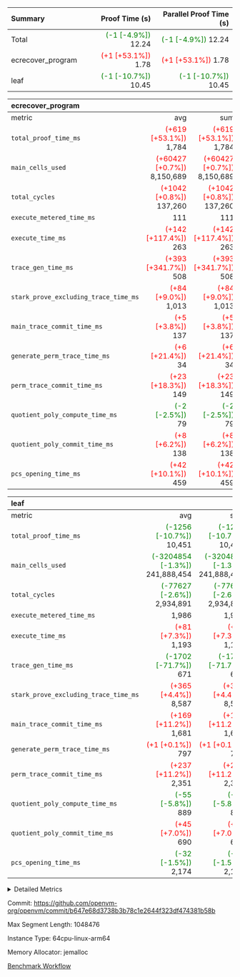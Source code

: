 | Summary | Proof Time (s) | Parallel Proof Time (s) |
|:---|---:|---:|
| Total | <span style='color: green'>(-1 [-4.9%])</span> 12.24 | <span style='color: green'>(-1 [-4.9%])</span> 12.24 |
| ecrecover_program | <span style='color: red'>(+1 [+53.1%])</span> 1.78 | <span style='color: red'>(+1 [+53.1%])</span> 1.78 |
| leaf | <span style='color: green'>(-1 [-10.7%])</span> 10.45 | <span style='color: green'>(-1 [-10.7%])</span> 10.45 |


| ecrecover_program |||||
|:---|---:|---:|---:|---:|
|metric|avg|sum|max|min|
| `total_proof_time_ms ` | <span style='color: red'>(+619 [+53.1%])</span> 1,784 | <span style='color: red'>(+619 [+53.1%])</span> 1,784 | <span style='color: red'>(+619 [+53.1%])</span> 1,784 | <span style='color: red'>(+619 [+53.1%])</span> 1,784 |
| `main_cells_used     ` | <span style='color: red'>(+60427 [+0.7%])</span> 8,150,689 | <span style='color: red'>(+60427 [+0.7%])</span> 8,150,689 | <span style='color: red'>(+60427 [+0.7%])</span> 8,150,689 | <span style='color: red'>(+60427 [+0.7%])</span> 8,150,689 |
| `total_cycles        ` | <span style='color: red'>(+1042 [+0.8%])</span> 137,260 | <span style='color: red'>(+1042 [+0.8%])</span> 137,260 | <span style='color: red'>(+1042 [+0.8%])</span> 137,260 | <span style='color: red'>(+1042 [+0.8%])</span> 137,260 |
| `execute_metered_time_ms` |  111 |  111 |  111 |  111 |
| `execute_time_ms     ` | <span style='color: red'>(+142 [+117.4%])</span> 263 | <span style='color: red'>(+142 [+117.4%])</span> 263 | <span style='color: red'>(+142 [+117.4%])</span> 263 | <span style='color: red'>(+142 [+117.4%])</span> 263 |
| `trace_gen_time_ms   ` | <span style='color: red'>(+393 [+341.7%])</span> 508 | <span style='color: red'>(+393 [+341.7%])</span> 508 | <span style='color: red'>(+393 [+341.7%])</span> 508 | <span style='color: red'>(+393 [+341.7%])</span> 508 |
| `stark_prove_excluding_trace_time_ms` | <span style='color: red'>(+84 [+9.0%])</span> 1,013 | <span style='color: red'>(+84 [+9.0%])</span> 1,013 | <span style='color: red'>(+84 [+9.0%])</span> 1,013 | <span style='color: red'>(+84 [+9.0%])</span> 1,013 |
| `main_trace_commit_time_ms` | <span style='color: red'>(+5 [+3.8%])</span> 137 | <span style='color: red'>(+5 [+3.8%])</span> 137 | <span style='color: red'>(+5 [+3.8%])</span> 137 | <span style='color: red'>(+5 [+3.8%])</span> 137 |
| `generate_perm_trace_time_ms` | <span style='color: red'>(+6 [+21.4%])</span> 34 | <span style='color: red'>(+6 [+21.4%])</span> 34 | <span style='color: red'>(+6 [+21.4%])</span> 34 | <span style='color: red'>(+6 [+21.4%])</span> 34 |
| `perm_trace_commit_time_ms` | <span style='color: red'>(+23 [+18.3%])</span> 149 | <span style='color: red'>(+23 [+18.3%])</span> 149 | <span style='color: red'>(+23 [+18.3%])</span> 149 | <span style='color: red'>(+23 [+18.3%])</span> 149 |
| `quotient_poly_compute_time_ms` | <span style='color: green'>(-2 [-2.5%])</span> 79 | <span style='color: green'>(-2 [-2.5%])</span> 79 | <span style='color: green'>(-2 [-2.5%])</span> 79 | <span style='color: green'>(-2 [-2.5%])</span> 79 |
| `quotient_poly_commit_time_ms` | <span style='color: red'>(+8 [+6.2%])</span> 138 | <span style='color: red'>(+8 [+6.2%])</span> 138 | <span style='color: red'>(+8 [+6.2%])</span> 138 | <span style='color: red'>(+8 [+6.2%])</span> 138 |
| `pcs_opening_time_ms ` | <span style='color: red'>(+42 [+10.1%])</span> 459 | <span style='color: red'>(+42 [+10.1%])</span> 459 | <span style='color: red'>(+42 [+10.1%])</span> 459 | <span style='color: red'>(+42 [+10.1%])</span> 459 |

| leaf |||||
|:---|---:|---:|---:|---:|
|metric|avg|sum|max|min|
| `total_proof_time_ms ` | <span style='color: green'>(-1256 [-10.7%])</span> 10,451 | <span style='color: green'>(-1256 [-10.7%])</span> 10,451 | <span style='color: green'>(-1256 [-10.7%])</span> 10,451 | <span style='color: green'>(-1256 [-10.7%])</span> 10,451 |
| `main_cells_used     ` | <span style='color: green'>(-3204854 [-1.3%])</span> 241,888,454 | <span style='color: green'>(-3204854 [-1.3%])</span> 241,888,454 | <span style='color: green'>(-3204854 [-1.3%])</span> 241,888,454 | <span style='color: green'>(-3204854 [-1.3%])</span> 241,888,454 |
| `total_cycles        ` | <span style='color: green'>(-77627 [-2.6%])</span> 2,934,891 | <span style='color: green'>(-77627 [-2.6%])</span> 2,934,891 | <span style='color: green'>(-77627 [-2.6%])</span> 2,934,891 | <span style='color: green'>(-77627 [-2.6%])</span> 2,934,891 |
| `execute_metered_time_ms` |  1,986 |  1,986 |  1,986 |  1,986 |
| `execute_time_ms     ` | <span style='color: red'>(+81 [+7.3%])</span> 1,193 | <span style='color: red'>(+81 [+7.3%])</span> 1,193 | <span style='color: red'>(+81 [+7.3%])</span> 1,193 | <span style='color: red'>(+81 [+7.3%])</span> 1,193 |
| `trace_gen_time_ms   ` | <span style='color: green'>(-1702 [-71.7%])</span> 671 | <span style='color: green'>(-1702 [-71.7%])</span> 671 | <span style='color: green'>(-1702 [-71.7%])</span> 671 | <span style='color: green'>(-1702 [-71.7%])</span> 671 |
| `stark_prove_excluding_trace_time_ms` | <span style='color: red'>(+365 [+4.4%])</span> 8,587 | <span style='color: red'>(+365 [+4.4%])</span> 8,587 | <span style='color: red'>(+365 [+4.4%])</span> 8,587 | <span style='color: red'>(+365 [+4.4%])</span> 8,587 |
| `main_trace_commit_time_ms` | <span style='color: red'>(+169 [+11.2%])</span> 1,681 | <span style='color: red'>(+169 [+11.2%])</span> 1,681 | <span style='color: red'>(+169 [+11.2%])</span> 1,681 | <span style='color: red'>(+169 [+11.2%])</span> 1,681 |
| `generate_perm_trace_time_ms` | <span style='color: red'>(+1 [+0.1%])</span> 797 | <span style='color: red'>(+1 [+0.1%])</span> 797 | <span style='color: red'>(+1 [+0.1%])</span> 797 | <span style='color: red'>(+1 [+0.1%])</span> 797 |
| `perm_trace_commit_time_ms` | <span style='color: red'>(+237 [+11.2%])</span> 2,351 | <span style='color: red'>(+237 [+11.2%])</span> 2,351 | <span style='color: red'>(+237 [+11.2%])</span> 2,351 | <span style='color: red'>(+237 [+11.2%])</span> 2,351 |
| `quotient_poly_compute_time_ms` | <span style='color: green'>(-55 [-5.8%])</span> 889 | <span style='color: green'>(-55 [-5.8%])</span> 889 | <span style='color: green'>(-55 [-5.8%])</span> 889 | <span style='color: green'>(-55 [-5.8%])</span> 889 |
| `quotient_poly_commit_time_ms` | <span style='color: red'>(+45 [+7.0%])</span> 690 | <span style='color: red'>(+45 [+7.0%])</span> 690 | <span style='color: red'>(+45 [+7.0%])</span> 690 | <span style='color: red'>(+45 [+7.0%])</span> 690 |
| `pcs_opening_time_ms ` | <span style='color: green'>(-32 [-1.5%])</span> 2,174 | <span style='color: green'>(-32 [-1.5%])</span> 2,174 | <span style='color: green'>(-32 [-1.5%])</span> 2,174 | <span style='color: green'>(-32 [-1.5%])</span> 2,174 |



<details>
<summary>Detailed Metrics</summary>

| group | num_segments | num_children | keygen_time_ms | fri.log_blowup | execute_metered_time_ms | commit_exe_time_ms |
| --- | --- | --- | --- | --- | --- | --- |
| ecrecover_program | 1 |  | 916 | 1 | 111 | 10 | 
| leaf |  | 1 |  | 1 |  |  | 

| group | air_name | quotient_deg | interactions | constraints |
| --- | --- | --- | --- | --- |
| ecrecover_program | AccessAdapterAir<16> | 2 | 5 | 12 | 
| ecrecover_program | AccessAdapterAir<2> | 2 | 5 | 12 | 
| ecrecover_program | AccessAdapterAir<32> | 2 | 5 | 12 | 
| ecrecover_program | AccessAdapterAir<4> | 2 | 5 | 12 | 
| ecrecover_program | AccessAdapterAir<8> | 2 | 5 | 12 | 
| ecrecover_program | BitwiseOperationLookupAir<8> | 2 | 2 | 4 | 
| ecrecover_program | KeccakVmAir | 2 | 321 | 4,513 | 
| ecrecover_program | MemoryMerkleAir<8> | 2 | 4 | 39 | 
| ecrecover_program | PersistentBoundaryAir<8> | 2 | 3 | 7 | 
| ecrecover_program | PhantomAir | 2 | 3 | 5 | 
| ecrecover_program | Poseidon2PeripheryAir<BabyBearParameters>, 1> | 2 | 1 | 286 | 
| ecrecover_program | ProgramAir | 1 | 1 | 4 | 
| ecrecover_program | RangeTupleCheckerAir<2> | 1 | 1 | 4 | 
| ecrecover_program | Rv32HintStoreAir | 2 | 18 | 28 | 
| ecrecover_program | VariableRangeCheckerAir | 1 | 1 | 4 | 
| ecrecover_program | VmAirWrapper<Rv32BaseAluAdapterAir, BaseAluCoreAir<4, 8> | 2 | 20 | 37 | 
| ecrecover_program | VmAirWrapper<Rv32BaseAluAdapterAir, LessThanCoreAir<4, 8> | 2 | 18 | 40 | 
| ecrecover_program | VmAirWrapper<Rv32BaseAluAdapterAir, ShiftCoreAir<4, 8> | 2 | 24 | 91 | 
| ecrecover_program | VmAirWrapper<Rv32BranchAdapterAir, BranchEqualCoreAir<4> | 2 | 11 | 20 | 
| ecrecover_program | VmAirWrapper<Rv32BranchAdapterAir, BranchLessThanCoreAir<4, 8> | 2 | 13 | 35 | 
| ecrecover_program | VmAirWrapper<Rv32CondRdWriteAdapterAir, Rv32JalLuiCoreAir> | 2 | 10 | 18 | 
| ecrecover_program | VmAirWrapper<Rv32IsEqualModAdapterAir<2, 1, 32, 32>, ModularIsEqualCoreAir<32, 4, 8> | 2 | 25 | 225 | 
| ecrecover_program | VmAirWrapper<Rv32JalrAdapterAir, Rv32JalrCoreAir> | 2 | 16 | 20 | 
| ecrecover_program | VmAirWrapper<Rv32LoadStoreAdapterAir, LoadSignExtendCoreAir<4, 8> | 2 | 18 | 33 | 
| ecrecover_program | VmAirWrapper<Rv32LoadStoreAdapterAir, LoadStoreCoreAir<4> | 2 | 17 | 40 | 
| ecrecover_program | VmAirWrapper<Rv32MultAdapterAir, DivRemCoreAir<4, 8> | 2 | 25 | 84 | 
| ecrecover_program | VmAirWrapper<Rv32MultAdapterAir, MulHCoreAir<4, 8> | 2 | 24 | 31 | 
| ecrecover_program | VmAirWrapper<Rv32MultAdapterAir, MultiplicationCoreAir<4, 8> | 2 | 19 | 19 | 
| ecrecover_program | VmAirWrapper<Rv32RdWriteAdapterAir, Rv32AuipcCoreAir> | 2 | 12 | 14 | 
| ecrecover_program | VmAirWrapper<Rv32VecHeapAdapterAir<1, 2, 2, 32, 32>, FieldExpressionCoreAir> | 2 | 415 | 480 | 
| ecrecover_program | VmAirWrapper<Rv32VecHeapAdapterAir<2, 1, 1, 32, 32>, FieldExpressionCoreAir> | 2 | 158 | 190 | 
| ecrecover_program | VmAirWrapper<Rv32VecHeapAdapterAir<2, 2, 2, 32, 32>, FieldExpressionCoreAir> | 2 | 428 | 457 | 
| ecrecover_program | VmConnectorAir | 2 | 5 | 11 | 
| leaf | AccessAdapterAir<2> | 2 | 5 | 12 | 
| leaf | AccessAdapterAir<4> | 2 | 5 | 12 | 
| leaf | AccessAdapterAir<8> | 2 | 5 | 12 | 
| leaf | FriReducedOpeningAir | 2 | 39 | 71 | 
| leaf | JalRangeCheckAir | 2 | 9 | 14 | 
| leaf | NativePoseidon2Air<BabyBearParameters>, 1> | 2 | 136 | 572 | 
| leaf | PhantomAir | 2 | 3 | 5 | 
| leaf | ProgramAir | 1 | 1 | 4 | 
| leaf | VariableRangeCheckerAir | 1 | 1 | 4 | 
| leaf | VmAirWrapper<AluNativeAdapterAir, FieldArithmeticCoreAir> | 2 | 15 | 27 | 
| leaf | VmAirWrapper<BranchNativeAdapterAir, BranchEqualCoreAir<1> | 2 | 11 | 25 | 
| leaf | VmAirWrapper<NativeAdapterAir<2, 0>, PublicValuesCoreAir> | 2 | 11 | 30 | 
| leaf | VmAirWrapper<NativeLoadStoreAdapterAir<1>, NativeLoadStoreCoreAir<1> | 2 | 15 | 20 | 
| leaf | VmAirWrapper<NativeLoadStoreAdapterAir<4>, NativeLoadStoreCoreAir<4> | 2 | 15 | 20 | 
| leaf | VmAirWrapper<NativeVectorizedAdapterAir<4>, FieldExtensionCoreAir> | 2 | 15 | 27 | 
| leaf | VmConnectorAir | 2 | 5 | 11 | 
| leaf | VolatileBoundaryAir | 2 | 7 | 19 | 

| group | air_name | idx | rows | prep_cols | perm_cols | main_cols | cells |
| --- | --- | --- | --- | --- | --- | --- | --- |
| leaf | AccessAdapterAir<2> | 0 | 1,048,576 |  | 16 | 11 | 28,311,552 | 
| leaf | AccessAdapterAir<4> | 0 | 524,288 |  | 16 | 13 | 15,204,352 | 
| leaf | AccessAdapterAir<8> | 0 | 32,768 |  | 16 | 17 | 1,081,344 | 
| leaf | FriReducedOpeningAir | 0 | 4,194,304 |  | 84 | 27 | 465,567,744 | 
| leaf | JalRangeCheckAir | 0 | 65,536 |  | 28 | 12 | 2,621,440 | 
| leaf | NativePoseidon2Air<BabyBearParameters>, 1> | 0 | 262,144 |  | 312 | 398 | 186,122,240 | 
| leaf | PhantomAir | 0 | 32,768 |  | 12 | 6 | 589,824 | 
| leaf | ProgramAir | 0 | 524,288 |  | 8 | 10 | 9,437,184 | 
| leaf | VariableRangeCheckerAir | 0 | 262,144 | 2 | 8 | 1 | 2,359,296 | 
| leaf | VmAirWrapper<AluNativeAdapterAir, FieldArithmeticCoreAir> | 0 | 2,097,152 |  | 36 | 29 | 136,314,880 | 
| leaf | VmAirWrapper<BranchNativeAdapterAir, BranchEqualCoreAir<1> | 0 | 524,288 |  | 28 | 23 | 26,738,688 | 
| leaf | VmAirWrapper<NativeAdapterAir<2, 0>, PublicValuesCoreAir> | 0 | 64 |  | 28 | 27 | 3,520 | 
| leaf | VmAirWrapper<NativeLoadStoreAdapterAir<1>, NativeLoadStoreCoreAir<1> | 0 | 1,048,576 |  | 40 | 21 | 63,963,136 | 
| leaf | VmAirWrapper<NativeLoadStoreAdapterAir<4>, NativeLoadStoreCoreAir<4> | 0 | 262,144 |  | 40 | 27 | 17,563,648 | 
| leaf | VmAirWrapper<NativeVectorizedAdapterAir<4>, FieldExtensionCoreAir> | 0 | 262,144 |  | 36 | 38 | 19,398,656 | 
| leaf | VmConnectorAir | 0 | 2 | 1 | 16 | 5 | 42 | 
| leaf | VolatileBoundaryAir | 0 | 524,288 |  | 20 | 12 | 16,777,216 | 

| group | air_name | segment | rows | prep_cols | perm_cols | main_cols | cells |
| --- | --- | --- | --- | --- | --- | --- | --- |
| ecrecover_program | AccessAdapterAir<16> | 0 | 4,096 |  | 16 | 25 | 167,936 | 
| ecrecover_program | AccessAdapterAir<32> | 0 | 2,048 |  | 16 | 41 | 116,736 | 
| ecrecover_program | AccessAdapterAir<8> | 0 | 16,384 |  | 16 | 17 | 540,672 | 
| ecrecover_program | BitwiseOperationLookupAir<8> | 0 | 65,536 | 3 | 8 | 2 | 655,360 | 
| ecrecover_program | KeccakVmAir | 0 | 128 |  | 1,056 | 3,163 | 540,032 | 
| ecrecover_program | MemoryMerkleAir<8> | 0 | 4,096 |  | 16 | 32 | 196,608 | 
| ecrecover_program | PersistentBoundaryAir<8> | 0 | 4,096 |  | 12 | 20 | 131,072 | 
| ecrecover_program | PhantomAir | 0 | 16 |  | 12 | 6 | 288 | 
| ecrecover_program | Poseidon2PeripheryAir<BabyBearParameters>, 1> | 0 | 4,096 |  | 8 | 300 | 1,261,568 | 
| ecrecover_program | ProgramAir | 0 | 32,768 |  | 8 | 10 | 589,824 | 
| ecrecover_program | RangeTupleCheckerAir<2> | 0 | 524,288 | 2 | 8 | 1 | 4,718,592 | 
| ecrecover_program | Rv32HintStoreAir | 0 | 256 |  | 44 | 32 | 19,456 | 
| ecrecover_program | VariableRangeCheckerAir | 0 | 262,144 | 2 | 8 | 1 | 2,359,296 | 
| ecrecover_program | VmAirWrapper<Rv32BaseAluAdapterAir, BaseAluCoreAir<4, 8> | 0 | 65,536 |  | 52 | 36 | 5,767,168 | 
| ecrecover_program | VmAirWrapper<Rv32BaseAluAdapterAir, LessThanCoreAir<4, 8> | 0 | 4,096 |  | 40 | 37 | 315,392 | 
| ecrecover_program | VmAirWrapper<Rv32BaseAluAdapterAir, ShiftCoreAir<4, 8> | 0 | 16,384 |  | 52 | 53 | 1,720,320 | 
| ecrecover_program | VmAirWrapper<Rv32BranchAdapterAir, BranchEqualCoreAir<4> | 0 | 16,384 |  | 28 | 26 | 884,736 | 
| ecrecover_program | VmAirWrapper<Rv32BranchAdapterAir, BranchLessThanCoreAir<4, 8> | 0 | 4,096 |  | 32 | 32 | 262,144 | 
| ecrecover_program | VmAirWrapper<Rv32CondRdWriteAdapterAir, Rv32JalLuiCoreAir> | 0 | 4,096 |  | 28 | 18 | 188,416 | 
| ecrecover_program | VmAirWrapper<Rv32IsEqualModAdapterAir<2, 1, 32, 32>, ModularIsEqualCoreAir<32, 4, 8> | 0 | 4,096 |  | 56 | 166 | 909,312 | 
| ecrecover_program | VmAirWrapper<Rv32JalrAdapterAir, Rv32JalrCoreAir> | 0 | 4,096 |  | 36 | 28 | 262,144 | 
| ecrecover_program | VmAirWrapper<Rv32LoadStoreAdapterAir, LoadSignExtendCoreAir<4, 8> | 0 | 8,192 |  | 52 | 36 | 720,896 | 
| ecrecover_program | VmAirWrapper<Rv32LoadStoreAdapterAir, LoadStoreCoreAir<4> | 0 | 65,536 |  | 52 | 41 | 6,094,848 | 
| ecrecover_program | VmAirWrapper<Rv32MultAdapterAir, MulHCoreAir<4, 8> | 0 | 8 |  | 72 | 39 | 888 | 
| ecrecover_program | VmAirWrapper<Rv32MultAdapterAir, MultiplicationCoreAir<4, 8> | 0 | 32 |  | 52 | 31 | 2,656 | 
| ecrecover_program | VmAirWrapper<Rv32RdWriteAdapterAir, Rv32AuipcCoreAir> | 0 | 2,048 |  | 28 | 20 | 98,304 | 
| ecrecover_program | VmAirWrapper<Rv32VecHeapAdapterAir<1, 2, 2, 32, 32>, FieldExpressionCoreAir> | 0 | 2,048 |  | 836 | 547 | 2,832,384 | 
| ecrecover_program | VmAirWrapper<Rv32VecHeapAdapterAir<2, 1, 1, 32, 32>, FieldExpressionCoreAir> | 0 | 32 |  | 320 | 263 | 18,656 | 
| ecrecover_program | VmAirWrapper<Rv32VecHeapAdapterAir<2, 2, 2, 32, 32>, FieldExpressionCoreAir> | 0 | 1,024 |  | 860 | 625 | 1,520,640 | 
| ecrecover_program | VmConnectorAir | 0 | 2 | 1 | 16 | 5 | 42 | 

| group | idx | trace_gen_time_ms | total_proof_time_ms | total_cycles | total_cells | stark_prove_excluding_trace_time_ms | quotient_poly_compute_time_ms | quotient_poly_commit_time_ms | perm_trace_commit_time_ms | pcs_opening_time_ms | main_trace_commit_time_ms | main_cells_used | generate_perm_trace_time_ms | execute_time_ms | execute_metered_time_ms |
| --- | --- | --- | --- | --- | --- | --- | --- | --- | --- | --- | --- | --- | --- | --- | --- |
| leaf | 0 | 671 | 10,451 | 2,934,891 | 992,054,762 | 8,587 | 889 | 690 | 2,351 | 2,174 | 1,681 | 241,888,454 | 797 | 1,193 | 1,986 | 

| group | idx | trace_height_constraint | weighted_sum | threshold |
| --- | --- | --- | --- | --- |
| leaf | 0 | 0 | 18,022,532 | 2,013,265,921 | 
| leaf | 0 | 1 | 122,388,736 | 2,013,265,921 | 
| leaf | 0 | 2 | 9,011,266 | 2,013,265,921 | 
| leaf | 0 | 3 | 122,487,044 | 2,013,265,921 | 
| leaf | 0 | 4 | 524,288 | 2,013,265,921 | 
| leaf | 0 | 5 | 273,220,298 | 2,013,265,921 | 

| group | segment | trace_gen_time_ms | total_proof_time_ms | total_cycles | total_cells | stark_prove_excluding_trace_time_ms | quotient_poly_compute_time_ms | quotient_poly_commit_time_ms | perm_trace_commit_time_ms | pcs_opening_time_ms | main_trace_commit_time_ms | main_cells_used | generate_perm_trace_time_ms | execute_time_ms |
| --- | --- | --- | --- | --- | --- | --- | --- | --- | --- | --- | --- | --- | --- | --- |
| ecrecover_program | 0 | 508 | 1,784 | 137,260 | 32,925,330 | 1,013 | 79 | 138 | 149 | 459 | 137 | 8,150,689 | 34 | 263 | 

| group | segment | trace_height_constraint | weighted_sum | threshold |
| --- | --- | --- | --- | --- |
| ecrecover_program | 0 | 0 | 396,372 | 2,013,265,921 | 
| ecrecover_program | 0 | 1 | 1,239,280 | 2,013,265,921 | 
| ecrecover_program | 0 | 2 | 198,186 | 2,013,265,921 | 
| ecrecover_program | 0 | 3 | 2,663,748 | 2,013,265,921 | 
| ecrecover_program | 0 | 4 | 16,384 | 2,013,265,921 | 
| ecrecover_program | 0 | 5 | 8,192 | 2,013,265,921 | 
| ecrecover_program | 0 | 6 | 471,272 | 2,013,265,921 | 
| ecrecover_program | 0 | 7 | 192 | 2,013,265,921 | 
| ecrecover_program | 0 | 8 | 5,947,994 | 2,013,265,921 | 

</details>


Commit: https://github.com/openvm-org/openvm/commit/b647e68d3738b3b78c1e2644f323df474381b58b

Max Segment Length: 1048476

Instance Type: 64cpu-linux-arm64

Memory Allocator: jemalloc

[Benchmark Workflow](https://github.com/openvm-org/openvm/actions/runs/15742547504)
